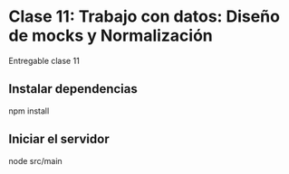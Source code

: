# Clase 11: Trabajo con datos: Diseño de mocks y Normalización

Entregable clase 11

## Instalar dependencias

npm install

## Iniciar el servidor

node src/main

